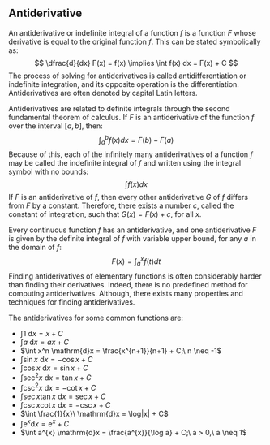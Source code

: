 ## Antiderivative
An antiderivative or indefinite integral of a function $f$ is a function $F$ whose derivative is equal to the original function $f$. This can be stated symbolically as:
$$
\dfrac{d}{dx} F(x) = f(x) \implies \int f(x) dx = F(x) + C
$$
The process of solving for antiderivatives is called antidifferentiation or indefinite integration, and its opposite operation is the differentiation. Antiderivatives are often denoted by capital Latin letters.

Antiderivatives are related to definite integrals through the second fundamental theorem of calculus. If $F$ is an antiderivative of the function $f$ over the interval $[a,b]$, then:
$$
\int^b_a f(x) dx = F(b) - F(a)
$$
Because of this, each of the infinitely many antiderivatives of a function $f$ may be called the indefinite integral of $f$ and written using the integral symbol with no bounds:
$$
\int f(x) dx
$$
If $F$ is an antiderivative of $f$, then every other antiderivative $G$ of $f$ differs from $F$ by a constant. Therefore, there exists a number $c$, called the constant of integration, such that $G(x) = F(x) + c$, for all $x$.

Every continuous function $f$ has an antiderivative, and one antiderivative $F$ is given by the definite integral of $f$ with variable upper bound, for any $a$ in the domain of $f$:
$$
F(x) = \int^x_a f(t) dt
$$
Finding antiderivatives of elementary functions is often considerably harder than finding their derivatives. Indeed, there is no predefined method for computing antiderivatives. Although, there exists many properties and techniques for finding antiderivatives.

The antiderivatives for some common functions are:
- $\int 1\ \mathrm{d}x = x + C$
- $\int a\ \mathrm{d}x = ax + C$
- $\int x^n \mathrm{d}x = \frac{x^{n+1}}{n+1} + C;\ n \neq -1$
- $\int \sin{x}\ \mathrm{d}x = -\cos{x} + C$
- $\int \cos{x}\ \mathrm{d}x = \sin{x} + C$
- $\int \sec^2{x}\ \mathrm{d}x = \tan{x} + C$
- $\int \csc^2{x}\ \mathrm{d}x = -\cot{x} + C$
- $\int \sec{x}\tan{x}\ \mathrm{d}x = \sec{x} + C$
- $\int \csc{x}\cot{x}\ \mathrm{d}x = -\csc{x} + C$
- $\int \frac{1}{x}\ \mathrm{d}x = \log|x| + C$
- $\int \mathrm{e}^{x} \mathrm{d}x = \mathrm{e}^{x} + C$
- $\int a^{x} \mathrm{d}x = \frac{a^{x}}{\log a} + C;\ a > 0,\ a \neq 1$
